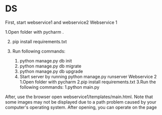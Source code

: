 # DS
First, start webservice1 and webservice2
Webservice 1

1.Open folder with pycharm .

2. pip install requirements.txt

3. Run following commands:
    1. python manage.py db init
    2. python manage.py db migrate
    3. python manage.py db upgrade
    4. Start server by running python manage.py runserver
Webservice 2
1.Open folder with pycharm
2.pip install requirements.txt
3.Run the following commands:
    1.python main.py

After, use the browser open webservice1/templates/main.html. Note that some images may not be displayed due to a path problem caused by your computer's operating system.
After opening, you can operate on the page

